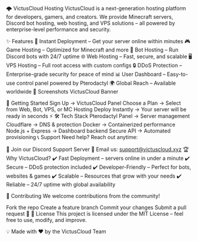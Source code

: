 🌩️ VictusCloud Hosting
VictusCloud is a next-generation hosting platform for developers, gamers, and creators.
We provide Minecraft servers, Discord bot hosting, web hosting, and VPS solutions – all powered by enterprise-level performance and security.

✨ Features
🚀 Instant Deployment – Get your server online within minutes
🎮 Game Hosting – Optimized for Minecraft and more
🤖 Bot Hosting – Run Discord bots with 24/7 uptime
🌐 Web Hosting – Fast, secure, and scalable
🖥️ VPS Hosting – Full root access with custom configs
🔒 DDoS Protection – Enterprise-grade security for peace of mind
📊 User Dashboard – Easy-to-use control panel powered by Pterodactyl
🌍 Global Reach – Available worldwide
📸 Screenshots
VictusCloud Banner

🚀 Getting Started
Sign Up → VictusCloud Panel
Choose a Plan → Select from Web, Bot, VPS, or MC Hosting
Deploy Instantly → Your server will be ready in seconds ⚡
🛠️ Tech Stack
Pterodactyl Panel → Server management
Cloudflare → DNS & protection
Docker → Containerized performance
Node.js + Express → Dashboard backend
Secure API → Automated provisioning
📞 Support
Need help? Reach out anytime:

💬 Join our Discord Support Server
📧 Email us: support@victuscloud.xyz
🏆 Why VictusCloud?
✔️ Fast Deployment – servers online in under a minute
✔️ Secure – DDoS protection included
✔️ Developer-Friendly – Perfect for bots, websites & games
✔️ Scalable – Resources that grow with your needs
✔️ Reliable – 24/7 uptime with global availability

🤝 Contributing
We welcome contributions from the community!

Fork the repo
Create a feature branch
Commit your changes
Submit a pull request 🎉
📜 License
This project is licensed under the MIT License – feel free to use, modify, and improve.

💡 Made with ❤️ by the VictusCloud Team

